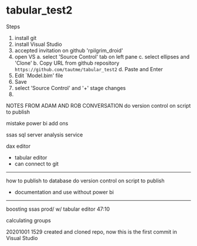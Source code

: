 # tabular_test2

Steps
1. install git
2. install Visual Studio
0. accepted invitation on github 'rpilgrim_droid'
3. open VS
    a. select 'Source Control' tab on left pane
    c. select ellipses and 'Clone'
    b. Copy URL from github repository `https://github.com/tautme/tabular_test2`
    d. Paste and Enter
4. Edit `Model.bim' file
5. Save
6. select 'Source Control' and '+' stage changes
7. 


NOTES FROM ADAM AND ROB CONVERSATION
do version control on script to publish

mistake
power bi add ons

ssas 
sql server analysis service

dax editor

* tabular editor
* can connect to git

******
how to publish to database
do version control on script to publish
* documentation 
and use without power bi
******

boosting ssas prod/ w/ tabular editor
47:10

calculating groups

20201001
1529 created and cloned repo, now this is the first commit in Visual Studio